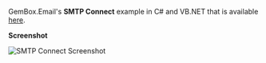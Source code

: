 GemBox.Email's **SMTP Connect** example in C# and VB.NET that is available [here](https://www.gemboxsoftware.com/email/examples/c-sharp-smtp-client/801).

**Screenshot**

![SMTP Connect Screenshot](https://www.gemboxsoftware.com/Email/Examples/Content/Connect.png)